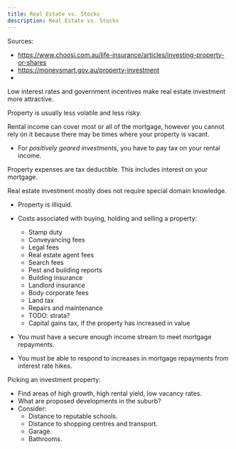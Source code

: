 ```yaml
---
title: Real Estate vs. Stocks
description: Real Estate vs. Stocks
---
```




Sources:
- https://www.choosi.com.au/life-insurance/articles/investing-property-or-shares
- https://moneysmart.gov.au/property-investment
- 

Low interest rates and government incentives make real estate investment more attractive.

Property is usually less volatile and less risky.

Rental income can cover most or all of the mortgage, however you cannot rely on it because there may be times where your property is vacant.
- For *positively geared investments*, you have to pay tax on your rental income.

Property expenses are tax deductible. This includes interest on your mortgage.

Real estate investment mostly does not require special domain knowledge.

- Property is illiquid.
- Costs associated with buying, holding and selling a property:
    - Stamp duty
    - Conveyancing fees
    - Legal fees
    - Real estate agent fees
    - Search fees
    - Pest and building reports
    - Building insurance
    - Landlord insurance
    - Body corporate fees
    - Land tax
    - Repairs and maintenance 
    - TODO: strata?
    - Capital gains tax, if the property has increased in value


- You must have a secure enough income stream to meet mortgage repayments.
- You must be able to respond to increases in mortgage repayments from interest rate hikes.

Picking an investment property:
- Find areas of high growth, high rental yield, low vacancy rates.
- What are proposed developments in the suburb?
- Consider: 
    - Distance to reputable schools.
    - Distance to shopping centres and transport.
    - Garage.
    - Bathrooms.
